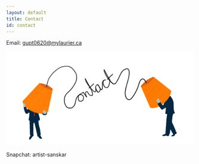 ```yaml
---
layout: default
title: Contact
id: contact
---
```

Email: gupt0620@mylaurier.ca 

![](/images/uploads/contact-illustration.png)

Snapchat: artist-sanskar
